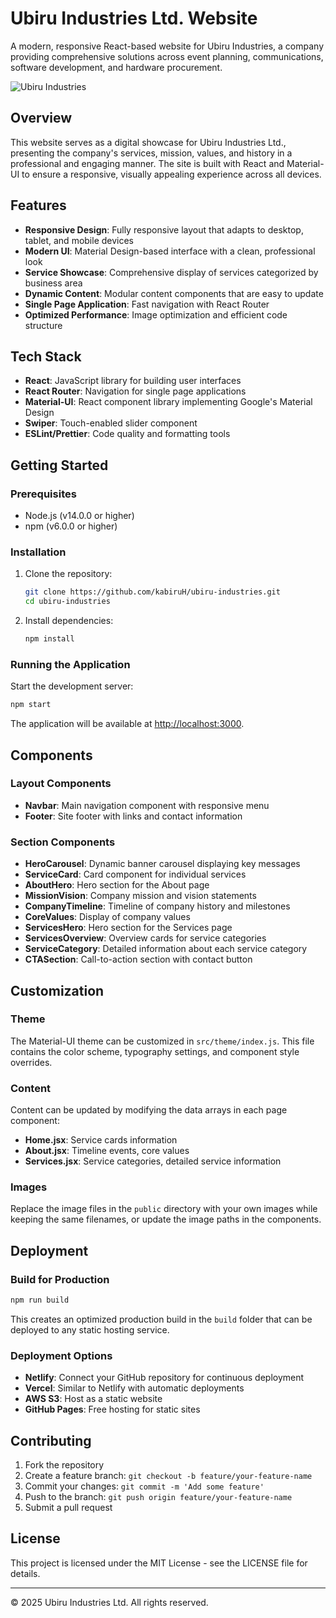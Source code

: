 # Ubiru Industries Ltd. Website

A modern, responsive React-based website for Ubiru Industries, a company providing comprehensive solutions across event planning, communications, software development, and hardware procurement.

![Ubiru Industries](ui.jpg)

## Overview

This website serves as a digital showcase for Ubiru Industries Ltd., presenting the company's services, mission, values, and history in a professional and engaging manner. The site is built with React and Material-UI to ensure a responsive, visually appealing experience across all devices.

## Features

- **Responsive Design**: Fully responsive layout that adapts to desktop, tablet, and mobile devices
- **Modern UI**: Material Design-based interface with a clean, professional look
- **Service Showcase**: Comprehensive display of services categorized by business area
- **Dynamic Content**: Modular content components that are easy to update
- **Single Page Application**: Fast navigation with React Router
- **Optimized Performance**: Image optimization and efficient code structure

## Tech Stack

- **React**: JavaScript library for building user interfaces
- **React Router**: Navigation for single page applications
- **Material-UI**: React component library implementing Google's Material Design
- **Swiper**: Touch-enabled slider component
- **ESLint/Prettier**: Code quality and formatting tools

## Getting Started

### Prerequisites

- Node.js (v14.0.0 or higher)
- npm (v6.0.0 or higher)

### Installation

1. Clone the repository:
   ```bash
   git clone https://github.com/kabiruH/ubiru-industries.git
   cd ubiru-industries
   ```

2. Install dependencies:
   ```bash
   npm install
   ```

### Running the Application

Start the development server:
```bash
npm start
```

The application will be available at [http://localhost:3000](http://localhost:3000).

## Components

### Layout Components

- **Navbar**: Main navigation component with responsive menu
- **Footer**: Site footer with links and contact information

### Section Components

- **HeroCarousel**: Dynamic banner carousel displaying key messages
- **ServiceCard**: Card component for individual services
- **AboutHero**: Hero section for the About page
- **MissionVision**: Company mission and vision statements
- **CompanyTimeline**: Timeline of company history and milestones
- **CoreValues**: Display of company values
- **ServicesHero**: Hero section for the Services page
- **ServicesOverview**: Overview cards for service categories
- **ServiceCategory**: Detailed information about each service category
- **CTASection**: Call-to-action section with contact button

## Customization

### Theme

The Material-UI theme can be customized in `src/theme/index.js`. This file contains the color scheme, typography settings, and component style overrides.

### Content

Content can be updated by modifying the data arrays in each page component:

- **Home.jsx**: Service cards information
- **About.jsx**: Timeline events, core values
- **Services.jsx**: Service categories, detailed service information

### Images

Replace the image files in the `public` directory with your own images while keeping the same filenames, or update the image paths in the components.

## Deployment

### Build for Production

```bash
npm run build
```

This creates an optimized production build in the `build` folder that can be deployed to any static hosting service.

### Deployment Options

- **Netlify**: Connect your GitHub repository for continuous deployment
- **Vercel**: Similar to Netlify with automatic deployments
- **AWS S3**: Host as a static website
- **GitHub Pages**: Free hosting for static sites

## Contributing

1. Fork the repository
2. Create a feature branch: `git checkout -b feature/your-feature-name`
3. Commit your changes: `git commit -m 'Add some feature'`
4. Push to the branch: `git push origin feature/your-feature-name`
5. Submit a pull request

## License

This project is licensed under the MIT License - see the LICENSE file for details.

---

© 2025 Ubiru Industries Ltd. All rights reserved.